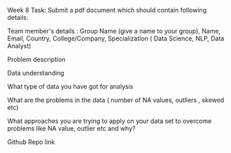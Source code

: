 Week 8 Task:
Submit a pdf document which should contain following details:

Team member's details : Group Name (give a name to your group), Name, Email, Country, College/Company, Specialization ( Data Science, NLP, Data Analyst)

Problem description

Data understanding

What type of data you have got for analysis

What are the problems in the data ( number of NA values, outliers , skewed etc)

What approaches you are trying to apply on your data set to overcome problems like NA value, outlier etc and why?

Github Repo link

